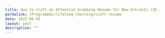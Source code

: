 ```yaml
---
title: How to Craft an Attention Grabbing Resume for New Entrants (29 June 2022)
permalink: /Programmes/lifelong-learning/craft-resume
date: 2022-06-01
layout: post
description: ""
---
```


